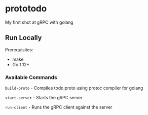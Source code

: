 # prototodo

My first shot at gRPC with golang

## Run Locally

Prerequisites:

* make
* Go 1.12+

### Available Commands

`build-proto` - Compiles todo.proto using protoc compiler for golang

`start-server` - Starts the gRPC server

`run-client` - Runs the gRPC client against the server
